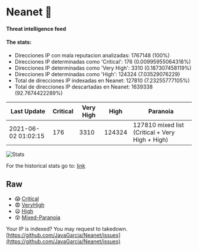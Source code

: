 # Neanet :hocho:
#### Threat intelligence feed
#### The stats:

- Direcciones IP con mala reputacion analizadas: 1767148 (100%)
- Direcciones IP determinadas como 'Critical':  176 (0.00995955064318%)
- Direcciones IP determinadas como 'Very High':  3310 (0.187307458119%)
- Direcciones IP determinadas como 'High':  124324 (7.03529076229)
- Total de direcciones IP indexadas en Neanet:  127810 (7.23255777105%)
- Total de direcciones IP descartadas en Neanet:  1639338 (92.7674422289%)

| Last Update | Critical | Very High | High | Paranoia |
| --- | --- | --- | --- | --- |
| 2021-06-02 01:02:15 | 176 | 3310 | 124324 | 127810 mixed list (Critical + Very High + High)|

![Stats](https://docs.google.com/spreadsheets/d/e/2PACX-1vSnaNMIXVabIpDJjufMlzH7poXnshF3mgd8Is1g9ytUEzVsP5my4Trn8f-xkoLLQ38xpL3HtmUexLo6/pubchart?oid=501124687&format=image)

For the historical stats go to: [link](/stats.csv)
## Raw
- :scream: [Critical](https://raw.githubusercontent.com/JavaGarcia/Neanet/master/blacklists/neanet_critical.txt)
- :fearful: [VeryHigh](https://raw.githubusercontent.com/JavaGarcia/Neanet/master/blacklists/neanet_veryHigh.txtt)
- :frowning: [High](https://raw.githubusercontent.com/JavaGarcia/Neanet/master/blacklists/neanet_high.txt)
- :dizzy_face: [Mixed-Paranoia](https://raw.githubusercontent.com/JavaGarcia/Neanet/master/blacklists/neanet_all.txt)


Your IP is indexed? You may request to takedown. [https://github.com/JavaGarcia/Neanet/issues](https://github.com/JavaGarcia/Neanet/issues)






















































































































































































































































































































































































































































































































































































































































































































































































































































































































































































































































































































































































































































































































































































































































































































































































































































































































































































































































































































































































































































































































































































































































































































































































































































































































































































































































































































































































































































































































































































































































































































































































































































































































































































































































































































































































































































































































































































































































































































































































































































































































































































































































































































































































































































































































































































































































































































































































































































































































































































































































































































































































































































































































































































































































































































































































































































































































































































































































































































































































































































































































































































































































































































































































































































































































































































































































































































































































































































































































































